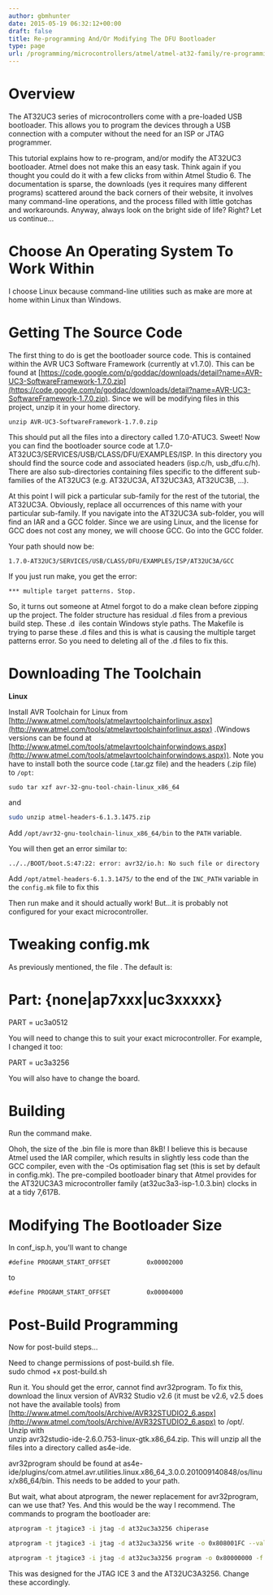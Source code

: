```yaml
---
author: gbmhunter
date: 2015-05-19 06:32:12+00:00
draft: false
title: Re-programming And/Or Modifying The DFU Bootloader
type: page
url: /programming/microcontrollers/atmel/atmel-at32-family/re-programming-andor-modifying-the-dfu-bootloader
---
```


# Overview

The AT32UC3 series of microcontrollers come with a pre-loaded USB bootloader. This allows you to program the devices through a USB connection with a computer without the need for an ISP or JTAG programmer.

This tutorial explains how to re-program, and/or modify the AT32UC3 bootloader. Atmel does not make this an easy task. Think again if you thought you could do it with a few clicks from within Atmel Studio 6. The documentation is sparse, the downloads (yes it requires many different programs) scattered around the back corners of their website, it involves many command-line operations, and the process filled with little gotchas and workarounds. Anyway, always look on the bright side of life? Right? Let us continue...

# Choose An Operating System To Work Within

I choose Linux because command-line utilities such as make are more at home within Linux than Windows.

# Getting The Source Code

The first thing to do is get the bootloader source code. This is contained within the AVR UC3 Software Framework (currently at v1.7.0). This can be found at [https://code.google.com/p/goddac/downloads/detail?name=AVR-UC3-SoftwareFramework-1.7.0.zip](https://code.google.com/p/goddac/downloads/detail?name=AVR-UC3-SoftwareFramework-1.7.0.zip). Since we will be modifying files in this project, unzip it in your home directory.
    
    unzip AVR-UC3-SoftwareFramework-1.7.0.zip

This should put all the files into a directory called 1.7.0-ATUC3. Sweet! Now you can find the bootloader source code at 1.7.0-AT32UC3/SERVICES/USB/CLASS/DFU/EXAMPLES/ISP. In this directory you should find the source code and associated headers (isp.c/h, usb_dfu.c/h). There are also sub-directories containing files specific to the different sub-families of the AT32UC3 (e.g. AT32UC3A, AT32UC3A3, AT32UC3B, ...).

At this point I will pick a particular sub-family for the rest of the tutorial, the AT32UC3A. Obviously, replace all occurrences of this name with your particular sub-family. If you navigate into the AT32UC3A sub-folder, you will find an IAR and a GCC folder. Since we are using Linux, and the license for GCC does not cost any money, we will choose GCC. Go into the GCC folder.

Your path should now be:

```
1.7.0-AT32UC3/SERVICES/USB/CLASS/DFU/EXAMPLES/ISP/AT32UC3A/GCC
```

If you just run make, you get the error:

```    
*** multiple target patterns. Stop.
```

So, it turns out someone at Atmel forgot to do a make clean before zipping up the project. The folder structure has residual .d files from a previous build step. These .d  iles contain Windows style paths. The Makefile is trying to parse these .d files and this is what is causing the multiple target patterns error. So you need to deleting all of the .d files to fix this.

# Downloading The Toolchain

**Linux**

Install AVR Toolchain for Linux from [http://www.atmel.com/tools/atmelavrtoolchainforlinux.aspx](http://www.atmel.com/tools/atmelavrtoolchainforlinux.aspx) .(Windows versions can be found at [http://www.atmel.com/tools/atmelavrtoolchainforwindows.aspx](http://www.atmel.com/tools/atmelavrtoolchainforwindows.aspx)). Note you have to install both the source code (.tar.gz file) and the headers (.zip file) to `/opt`:

```  
sudo tar xzf avr-32-gnu-tool-chain-linux_x86_64
```

and

```sh  
sudo unzip atmel-headers-6.1.3.1475.zip
```

Add `/opt/avr32-gnu-toolchain-linux_x86_64/bin` to the `PATH` variable.

You will then get an error similar to:  

```
../../BOOT/boot.S:47:22: error: avr32/io.h: No such file or directory  
```

Add `/opt/atmel-headers-6.1.3.1475/` to the end of the `INC_PATH` variable in the `config.mk` file to fix this

Then run make and it should actually work! But...it is probably not configured for your exact microcontroller.

# Tweaking config.mk

As previously mentioned, the file . The default is:

# Part: {none|ap7xxx|uc3xxxxx}

PART = uc3a0512

You will need to change this to suit your exact microcontroller. For example, I changed it too:

PART = uc3a3256

You will also have to change the board.

# Building

Run the command make.

Ohoh, the size of the .bin file is more than 8kB! I believe this is because Atmel used the IAR compiler, which results in slightly less code than the GCC compiler, even with the -Os optimisation flag set (this is set by default in config.mk). The pre-compiled bootloader binary that Atmel provides for the AT32UC3A3 microcontroller family (at32uc3a3-isp-1.0.3.bin) clocks in at a tidy 7,617B. 

# Modifying The Bootloader Size

In conf_isp.h, you'll want to change

```
#define PROGRAM_START_OFFSET          0x00002000
```

to

```
#define PROGRAM_START_OFFSET          0x00004000
```

# Post-Build Programming

Now for post-build steps...

Need to change permissions of post-build.sh file.  
sudo chmod +x post-build.sh

Run it. You should get the error, cannot find avr32program. To fix this, download the linux version of AVR32 Studio v2.6 (it must be v2.6, v2.5 does not have the available tools) from  
[http://www.atmel.com/tools/Archive/AVR32STUDIO2_6.aspx](http://www.atmel.com/tools/Archive/AVR32STUDIO2_6.aspx) to /opt/. Unzip with   
unzip avr32studio-ide-2.6.0.753-linux-gtk.x86_64.zip. This will unzip all the files into a directory called as4e-ide.

avr32program should be found at as4e-ide/plugins/com.atmel.avr.utilities.linux.x86_64_3.0.0.201009140848/os/linux/x86_64/bin. This needs to be added to your path.

But wait, what about atprogram, the newer replacement for avr32program, can we use that? Yes. And this would be the way I recommend. The commands to program the bootloader are:

```sh
atprogram -t jtagice3 -i jtag -d at32uc3a3256 chiperase

atprogram -t jtagice3 -i jtag -d at32uc3a3256 write -o 0x808001FC --values 0x929E2A9E

atprogram -t jtagice3 -i jtag -d at32uc3a3256 program -o 0x80000000 -f at32uc3a3-isp.bin --verify write -fs -o 0xFFFE1410 --values FFF7FFFF
```

This was designed for the JTAG ICE 3 and the AT32UC3A3256. Change these accordingly.
